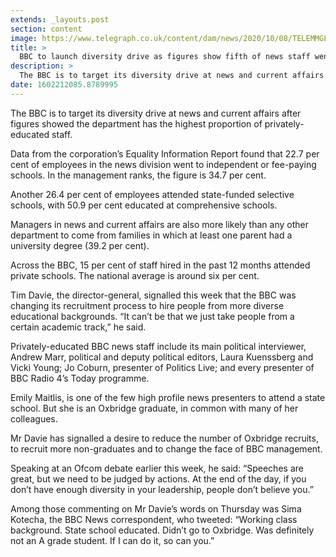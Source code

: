 ```yaml
--- 
extends: _layouts.post 
section: content 
image: https://www.telegraph.co.uk/content/dam/news/2020/10/08/TELEMMGLPICT000238220775_trans_NvBQzQNjv4BqqNexdq9zyw75LO6fH1gr_q06l2Q-UhDVr80elU3S9U8.jpeg?impolicy=logo-overlay 
title: > 
  BBC to launch diversity drive as figures show fifth of news staff went to private school 
description: > 
  The BBC is to target its diversity drive at news and current affairs after figures showed the department has the highest proportion of privately-educated staff.Another 26.4 per cent of employees attended state-funded selective schools, with 50.9 per cent educated at comprehensive schools.Across the BBC, 15 per cent of staff hired in the past 12 months attended private schools.Emily Maitlis, is one of the few high profile news presenters to attend a state school.State school educated. 
date: 1602212085.8789995 
--- 
```

The BBC is to target its diversity drive at news and current affairs after figures showed the department has the highest proportion of privately-educated staff.

Data from the corporation’s Equality Information Report found that 22.7 per cent of employees in the news division went to independent or fee-paying schools. In the management ranks, the figure is 34.7 per cent.

Another 26.4 per cent of employees attended state-funded selective schools, with 50.9 per cent educated at comprehensive schools.

Managers in news and current affairs are also more likely than any other department to come from families in which at least one parent had a university degree (39.2 per cent).

Across the BBC, 15 per cent of staff hired in the past 12 months attended private schools. The national average is around six per cent.

Tim Davie, the director-general, signalled this week that the BBC was changing its recruitment process to hire people from more diverse educational backgrounds. “It can’t be that we just take people from a certain academic track,” he said.

Privately-educated BBC news staff include its main political interviewer, Andrew Marr, political and deputy political editors, Laura Kuenssberg and Vicki Young; Jo Coburn, presenter of Politics Live; and every presenter of BBC Radio 4’s Today programme.

Emily Maitlis, is one of the few high profile news presenters to attend a state school. But she is an Oxbridge graduate, in common with many of her colleagues.

Mr Davie has signalled a desire to reduce the number of Oxbridge recruits, to recruit more non-graduates and to change the face of BBC management.

Speaking at an Ofcom debate earlier this week, he said: “Speeches are great, but we need to be judged by actions. At the end of the day, if you don’t have enough diversity in your leadership, people don’t believe you.”

Among those commenting on Mr Davie’s words on Thursday was Sima Kotecha, the BBC News correspondent, who tweeted: “Working class background. State school educated. Didn’t go to Oxbridge. Was definitely not an A grade student. If I can do it, so can you.”